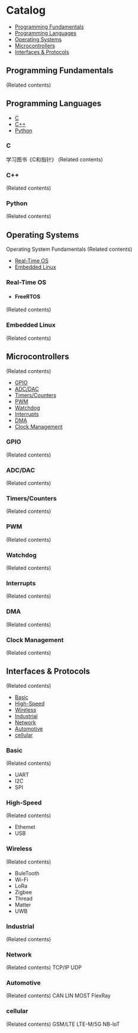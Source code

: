 # Catalog
- [Programming Fundamentals](#Programming-Fundamentals)
- [Programming Languages](#Programming-Languages)
- [Operating Systems](#Operating-Systems)
- [Microcontrollers](#Microcontrollers)
- [Interfaces & Protocols](#Interfaces--Protocols)

## Programming Fundamentals
(Related contents)

## Programming Languages
- [C](#C)  
- [C++](#C++)  
- [Python](#Python)
  
### C
学习图书《C和指针》
(Related contents)
### C++
(Related contents)
### Python
(Related contents)

## Operating Systems  
Operating System Fundamentals
(Related contents)
- [Real-Time OS](#Real-Time-OS)
- [Embedded Linux](#Embedded-Linux)

### Real-Time OS
- #### FreeRTOS
(Related contents)
### Embedded Linux
(Related contents)

## Microcontrollers
(Related contents)
- [GPIO](#GPIO)  
- [ADC/DAC](#ADC/DAC)    
- [Timers/Counters](#Timers/Counters)  
- [PWM](#PWM)  
- [Watchdog](#Watchdog)  
- [Interrupts](#Interrupts)  
- [DMA](#DMA)    
- [Clock Management](#Clock-Management)  

### GPIO
(Related contents)
### ADC/DAC
(Related contents)
### Timers/Counters
(Related contents)
### PWM
(Related contents)
### Watchdog
(Related contents)
### Interrupts
(Related contents)
### DMA
(Related contents)
### Clock Management
(Related contents)

## Interfaces & Protocols
(Related contents)
- [Basic](#Basic)
- [High-Speed](#High-Speed)    
- [Wireless](#Wireless)    
- [Industrial](#Industrial)   
- [Network](#Network) 
- [Automotive](#Automotive)  
- [cellular](#cellular)  

### Basic
(Related contents)
- UART
- I2C
- SPI
### High-Speed
(Related contents)
- Ethemet
- USB
### Wireless
(Related contents)
- BuleTooth
- Wi-Fi
- LoRa
- Zigbee
- Thread
- Matter
- UWB
### Industrial
(Related contents)
### Network
(Related contents)
TCP/IP
UDP
### Automotive
(Related contents)
CAN
LIN
MOST
FlexRay
### cellular
(Related contents)
GSM/LTE
LTE-M/5G
NB-loT























